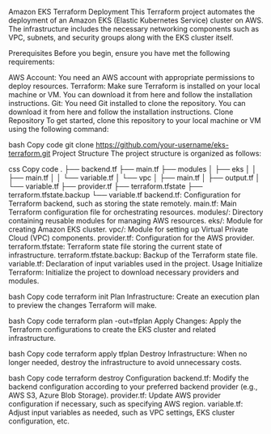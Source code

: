 Amazon EKS Terraform Deployment
This Terraform project automates the deployment of an Amazon EKS (Elastic Kubernetes Service) cluster on AWS. The infrastructure includes the necessary networking components such as VPC, subnets, and security groups along with the EKS cluster itself.

Prerequisites
Before you begin, ensure you have met the following requirements:

AWS Account: You need an AWS account with appropriate permissions to deploy resources.
Terraform: Make sure Terraform is installed on your local machine or VM. You can download it from here and follow the installation instructions.
Git: You need Git installed to clone the repository. You can download it from here and follow the installation instructions.
Clone Repository
To get started, clone this repository to your local machine or VM using the following command:

bash
Copy code
git clone https://github.com/your-username/eks-terraform.git
Project Structure
The project structure is organized as follows:

css
Copy code
.
├── backend.tf
├── main.tf
├── modules
│   ├── eks
│   │   ├── main.tf
│   │   └── variable.tf
│   └── vpc
│       ├── main.tf
│       ├── output.tf
│       └── variable.tf
├── provider.tf
├── terraform.tfstate
├── terraform.tfstate.backup
└── variable.tf
backend.tf: Configuration for Terraform backend, such as storing the state remotely.
main.tf: Main Terraform configuration file for orchestrating resources.
modules/: Directory containing reusable modules for managing AWS resources.
eks/: Module for creating Amazon EKS cluster.
vpc/: Module for setting up Virtual Private Cloud (VPC) components.
provider.tf: Configuration for the AWS provider.
terraform.tfstate: Terraform state file storing the current state of infrastructure.
terraform.tfstate.backup: Backup of the Terraform state file.
variable.tf: Declaration of input variables used in the project.
Usage
Initialize Terraform: Initialize the project to download necessary providers and modules.

bash
Copy code
terraform init
Plan Infrastructure: Create an execution plan to preview the changes Terraform will make.

bash
Copy code
terraform plan -out=tfplan
Apply Changes: Apply the Terraform configurations to create the EKS cluster and related infrastructure.

bash
Copy code
terraform apply tfplan
Destroy Infrastructure: When no longer needed, destroy the infrastructure to avoid unnecessary costs.

bash
Copy code
terraform destroy
Configuration
backend.tf: Modify the backend configuration according to your preferred backend provider (e.g., AWS S3, Azure Blob Storage).
provider.tf: Update AWS provider configuration if necessary, such as specifying AWS region.
variable.tf: Adjust input variables as needed, such as VPC settings, EKS cluster configuration, etc.
